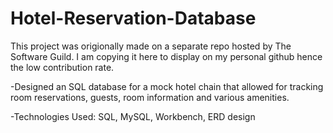 # Hotel-Reservation-Database

This project was origionally made on a separate repo hosted by The Software Guild. I am copying it here to display on my personal github hence the low contribution rate.

-Designed an SQL database for a mock hotel chain that allowed for tracking room reservations, guests, room information and various amenities.

-Technologies Used: SQL, MySQL, Workbench, ERD design
